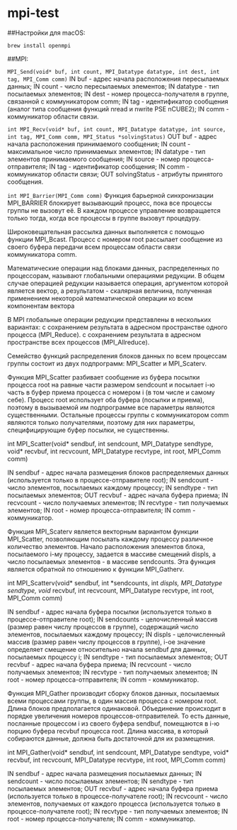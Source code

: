 # mpi-test

##Настройки для macOS:

`brew install openmpi`

##MPI:

`MPI_Send(void* buf, int count, MPI_Datatype datatype, int dest, int tag, MPI_Comm comm)`
IN buf	-	адрес начала расположения пересылаемых данных;
IN count	-	число пересылаемых элементов;
IN datatype	-	тип посылаемых элементов;
IN dest	-	номер процесса-получателя в группе, связанной с коммуникатором comm;
IN tag	-	идентификатор сообщения (аналог типа сообщения функций nread и nwrite PSE nCUBE2);
IN comm	-	коммуникатор области связи.


`int MPI_Recv(void* buf, int count, MPI_Datatype datatype, int source, int tag, MPI_Comm comm, MPI_Status *solvingStatus)`
OUT	buf	-	адрес начала расположения принимаемого сообщения;
IN	count	-	максимальное число принимаемых элементов;
IN	datatype	-	тип элементов принимаемого сообщения;
IN	source	-	номер процесса-отправителя;
IN	tag	-	идентификатор сообщения;
IN	comm	-	коммуникатор области связи;
OUT	solvingStatus	-	атрибуты принятого сообщения.


`int MPI_Barrier(MPI_Comm comm)`
Функция барьерной синхронизации MPI_BARRIER блокирует вызывающий процесс, пока все процессы группы не вызовут её.
В каждом процессе управление возвращается только тогда, когда все процессы в группе вызовут процедуру.

Широковещательная рассылка данных выполняется с помощью функции MPI_Bcast. Процесс с номером root рассылает сообщение
из своего буфера передачи всем процессам области связи коммуникатора comm.

Математические операции над блоками данных, распределенных по процессорам, называют глобальными операциями редукции.
В общем случае операцией редукции называется операция, аргументом которой является вектор,
а результатом - скалярная величина, полученная применением некоторой математической операции ко всем компонентам вектора

В MPI глобальные операции редукции представлены в нескольких вариантах:
с сохранением результата в адресном пространстве одного процесса (MPI_Reduce).
с сохранением результата в адресном пространстве всех процессов (MPI_Allreduce).


Семейство функций распределения блоков данных по всем процессам группы состоит из двух подпрограмм: MPI_Scatter и MPI_Scaterv.

Функция MPI_Scatter разбивает сообщение из буфера посылки процесса root на равные части размером sendcount и посылает
i-ю часть в буфер приема процесса с номером i (в том числе и самому себе). Процесс root использует оба буфера (посылки
и приема), поэтому в вызываемой им подпрограмме все параметры являются существенными. Остальные процессы группы с
коммуникатором comm являются только получателями, поэтому для них параметры, специфицирующие буфер посылки, не существенны.

int MPI_Scatter(void* sendbuf, int sendcount, MPI_Datatype sendtype,
void* recvbuf, int recvcount, MPI_Datatype recvtype,
int root, MPI_Comm comm)

IN	sendbuf	-	адрес начала размещения блоков распределяемых данных (используется только в процессе-отправителе root);
IN	sendcount	-	число элементов, посылаемых каждому процессу;
IN	sendtype	-	тип посылаемых элементов;
OUT	recvbuf	-	адрес начала буфера приема;
IN	recvcount	-	число получаемых элементов;
IN	recvtype	-	тип получаемых элементов;
IN	root	-	номер процесса-отправителя;
IN	comm	-	коммуникатор.

Функция MPI_Scaterv является векторным вариантом функции MPI_Scatter, позволяющим посылать каждому процессу различное
количество элементов. Начало расположения элементов блока, посылаемого i-му процессу, задается в массиве смещений
displs, а число посылаемых элементов - в массиве sendcounts. Эта функция является обратной по отношению к функции MPI_Gatherv.

int MPI_Scatterv(void* sendbuf, int *sendcounts, int *displs, MPI_Datatype sendtype, void* recvbuf, int recvcount,
MPI_Datatype recvtype, int root, MPI_Comm comm)

IN	sendbuf	-	адрес начала буфера посылки (используется только в процессе-отправителе root);
IN	sendcounts	-	целочисленный массив (размер равен числу процессов в группе), содержащий число элементов, посылаемых каждому процессу;
IN	displs	-	целочисленный массив (размер равен числу процессов в группе), i-ое значение определяет смещение относительно начала sendbuf для данных, посылаемых процессу i;
IN	sendtype	-	тип посылаемых элементов;
OUT	recvbuf	-	адрес начала буфера приема;
IN	recvcount	-	число получаемых элементов;
IN	recvtype	-	тип получаемых элементов;
IN	root	-	номер процесса-отправителя;
IN	comm	-	коммуникатор.

Функция MPI_Gather производит сборку блоков данных, посылаемых всеми процессами группы, в один массив процесса с номером
root. Длина блоков предполагается одинаковой. Объединение происходит в порядке увеличения номеров процессов-отправителей.
То есть данные, посланные процессом i из своего буфера sendbuf, помещаются в i-ю порцию буфера recvbuf процесса root.
Длина массива, в который собираются данные, должна быть достаточной для их размещения.

int MPI_Gather(void* sendbuf, int sendcount, MPI_Datatype sendtype, void* recvbuf, int recvcount, MPI_Datatype recvtype,
int root, MPI_Comm comm)

IN	sendbuf	-	адрес начала размещения посылаемых данных;
IN	sendcount	-	число посылаемых элементов;
IN	sendtype	-	тип посылаемых элементов;
OUT	recvbuf	-	адрес начала буфера приема (используется только в процессе-получателе root);
IN	recvcount	-	число элементов, получаемых от каждого процесса (используется только в процессе-получателе root);
IN	recvtype	-	тип получаемых элементов;
IN	root	-	номер процесса-получателя;
IN	comm	-	коммуникатор.